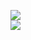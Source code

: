 [![](https://img.shields.io/badge/Made%20With-Github%20Spray-lightgrey.svg?style=for-the-badge&logo=github)](https://github.com/Annihil/github-spray#3719)  
[![](https://i.imgur.com/2DrTn0Z.gif)](https://github.com/Annihil/github-spray)